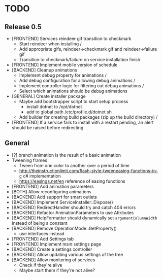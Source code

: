 ﻿# TODO

## Release 0.5
- [FRONTEND] Services reindeer gif transition to checkmark
	- Start reindeer when installing /
	- Add appropriate gifs, reindeer->checkmark gif and reindeer->failure gif
	- Transition to checkmark/failure on service installation finish
- [FRONTEND] Implement mobile version of schedule
- [BACKEND] Cleanup animations
	- Implement debug property for animations /
	- Add debug configuration for allowing debug animations /
	- Implement controller logic for filtering out debug animations /
	- Select which animations should be debug animations
- [GENERAL] Create installer package
	- Maybe add bootstrapper script to start setup process
		- install dotnet to /opt/dotnet
		- add to global path /etc/profile.d/dotnet.sh
	- Add builder for creating build packages (zip up the build directory) /
- [FRONTEND] If a service fails to install with a restart pending, an alert should be raised before redirecting

## General
- [?] branch animation is the result of a basic animation
- Tweening frames
	- Tween from one color to another over a period of time
	- http://theinstructionlimit.com/flash-style-tweeneasing-functions-in-c c# implementation
	- https://easings.net/en reference of easing functions
- [FRONTEND] Add animation parameters
- [BOTH] Allow reconfiguring animations
- [BACKEND] Add support for smart outlets
- [BACKEND] Implement ServiceInstaller::Dispose()
- [BACKEND] RedirectHandler should try and catch 404 errors
- [BACKEND] Refactor AnimationParameters to use Attributes
- [BACKEND] HelpFormatter should dynamically set `argumentColumnWidth` instead of being a constant
- [BACKEND] Remove OperationMode::GetProperty()
	- use interfaces instead
- [FRONTEND] Add Settings tab
- [FRONTEND] Implement main settings page
- [BACKEND] Create a settings controller
- [BACKEND] Allow updating various settings of the tree
- [BACKEND] Allow monitoring of services
	- Check if they're alive
	- Maybe start them if they're not alive?